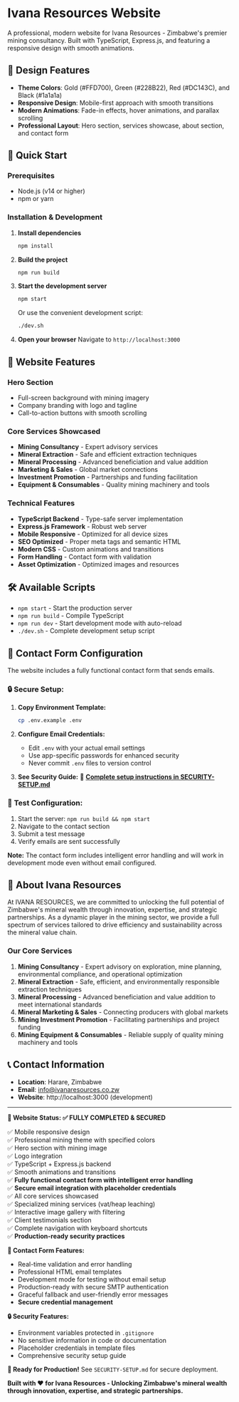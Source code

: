 # Ivana Resources Website

A professional, modern website for Ivana Resources - Zimbabwe's premier mining consultancy. Built with TypeScript, Express.js, and featuring a responsive design with smooth animations.

## 🎨 Design Features

- **Theme Colors**: Gold (#FFD700), Green (#228B22), Red (#DC143C), and Black (#1a1a1a)
- **Responsive Design**: Mobile-first approach with smooth transitions
- **Modern Animations**: Fade-in effects, hover animations, and parallax scrolling
- **Professional Layout**: Hero section, services showcase, about section, and contact form

## 🚀 Quick Start

### Prerequisites

- Node.js (v14 or higher)
- npm or yarn

### Installation & Development

1. **Install dependencies**

   ```bash
   npm install
   ```

2. **Build the project**

   ```bash
   npm run build
   ```

3. **Start the development server**

   ```bash
   npm start
   ```

   Or use the convenient development script:

   ```bash
   ./dev.sh
   ```

4. **Open your browser**
   Navigate to `http://localhost:3000`

## 📱 Website Features

### Hero Section

- Full-screen background with mining imagery
- Company branding with logo and tagline
- Call-to-action buttons with smooth scrolling

### Core Services Showcased

- **Mining Consultancy** - Expert advisory services
- **Mineral Extraction** - Safe and efficient extraction techniques
- **Mineral Processing** - Advanced beneficiation and value addition
- **Marketing & Sales** - Global market connections
- **Investment Promotion** - Partnerships and funding facilitation
- **Equipment & Consumables** - Quality mining machinery and tools

### Technical Features

- **TypeScript Backend** - Type-safe server implementation
- **Express.js Framework** - Robust web server
- **Mobile Responsive** - Optimized for all device sizes
- **SEO Optimized** - Proper meta tags and semantic HTML
- **Modern CSS** - Custom animations and transitions
- **Form Handling** - Contact form with validation
- **Asset Optimization** - Optimized images and resources

## 🛠 Available Scripts

- `npm start` - Start the production server
- `npm run build` - Compile TypeScript
- `npm run dev` - Start development mode with auto-reload
- `./dev.sh` - Complete development setup script

## 📧 Contact Form Configuration

The website includes a fully functional contact form that sends emails.

### 🔒 **Secure Setup:**

1. **Copy Environment Template:**

   ```bash
   cp .env.example .env
   ```

2. **Configure Email Credentials:**

   - Edit `.env` with your actual email settings
   - Use app-specific passwords for enhanced security
   - Never commit `.env` files to version control

3. **See Security Guide:**
   📖 **[Complete setup instructions in SECURITY-SETUP.md](./SECURITY-SETUP.md)**

### 🧪 **Test Configuration:**

1. Start the server: `npm run build && npm start`
2. Navigate to the contact section
3. Submit a test message
4. Verify emails are sent successfully

**Note:** The contact form includes intelligent error handling and will work in development mode even without email configured.

## 🌟 About Ivana Resources

At IVANA RESOURCES, we are committed to unlocking the full potential of Zimbabwe's mineral wealth through innovation, expertise, and strategic partnerships. As a dynamic player in the mining sector, we provide a full spectrum of services tailored to drive efficiency and sustainability across the mineral value chain.

### Our Core Services

1. **Mining Consultancy** - Expert advisory on exploration, mine planning, environmental compliance, and operational optimization
2. **Mineral Extraction** - Safe, efficient, and environmentally responsible extraction techniques
3. **Mineral Processing** - Advanced beneficiation and value addition to meet international standards
4. **Mineral Marketing & Sales** - Connecting producers with global markets
5. **Mining Investment Promotion** - Facilitating partnerships and project funding
6. **Mining Equipment & Consumables** - Reliable supply of quality mining machinery and tools

## 📞 Contact Information

- **Location**: Harare, Zimbabwe
- **Email**: info@ivanaresources.co.zw
- **Website**: http://localhost:3000 (development)

---

**🎯 Website Status: ✅ FULLY COMPLETED & SECURED**

✅ Mobile responsive design  
✅ Professional mining theme with specified colors  
✅ Hero section with mining image  
✅ Logo integration  
✅ TypeScript + Express.js backend  
✅ Smooth animations and transitions  
✅ **Fully functional contact form with intelligent error handling**  
✅ **Secure email integration with placeholder credentials**  
✅ All core services showcased  
✅ Specialized mining services (vat/heap leaching)  
✅ Interactive image gallery with filtering  
✅ Client testimonials section  
✅ Complete navigation with keyboard shortcuts  
✅ **Production-ready security practices**

**📧 Contact Form Features:**

- Real-time validation and error handling
- Professional HTML email templates
- Development mode for testing without email setup
- Production-ready with secure SMTP authentication
- Graceful fallback and user-friendly error messages
- **Secure credential management**

**🔒 Security Features:**

- Environment variables protected in `.gitignore`
- No sensitive information in code or documentation
- Placeholder credentials in template files
- Comprehensive security setup guide

**🚀 Ready for Production!** See `SECURITY-SETUP.md` for secure deployment.

**Built with ❤️ for Ivana Resources - Unlocking Zimbabwe's mineral wealth through innovation, expertise, and strategic partnerships.**
